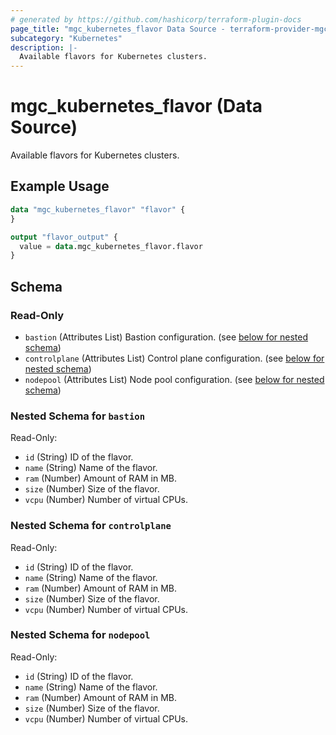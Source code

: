```yaml
---
# generated by https://github.com/hashicorp/terraform-plugin-docs
page_title: "mgc_kubernetes_flavor Data Source - terraform-provider-mgc"
subcategory: "Kubernetes"
description: |-
  Available flavors for Kubernetes clusters.
---
```


# mgc_kubernetes_flavor (Data Source)

Available flavors for Kubernetes clusters.

## Example Usage

```terraform
data "mgc_kubernetes_flavor" "flavor" {
}

output "flavor_output" {
  value = data.mgc_kubernetes_flavor.flavor
}
```

<!-- schema generated by tfplugindocs -->
## Schema

### Read-Only

- `bastion` (Attributes List) Bastion configuration. (see [below for nested schema](#nestedatt--bastion))
- `controlplane` (Attributes List) Control plane configuration. (see [below for nested schema](#nestedatt--controlplane))
- `nodepool` (Attributes List) Node pool configuration. (see [below for nested schema](#nestedatt--nodepool))

<a id="nestedatt--bastion"></a>
### Nested Schema for `bastion`

Read-Only:

- `id` (String) ID of the flavor.
- `name` (String) Name of the flavor.
- `ram` (Number) Amount of RAM in MB.
- `size` (Number) Size of the flavor.
- `vcpu` (Number) Number of virtual CPUs.


<a id="nestedatt--controlplane"></a>
### Nested Schema for `controlplane`

Read-Only:

- `id` (String) ID of the flavor.
- `name` (String) Name of the flavor.
- `ram` (Number) Amount of RAM in MB.
- `size` (Number) Size of the flavor.
- `vcpu` (Number) Number of virtual CPUs.


<a id="nestedatt--nodepool"></a>
### Nested Schema for `nodepool`

Read-Only:

- `id` (String) ID of the flavor.
- `name` (String) Name of the flavor.
- `ram` (Number) Amount of RAM in MB.
- `size` (Number) Size of the flavor.
- `vcpu` (Number) Number of virtual CPUs.
